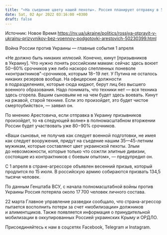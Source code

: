 ```yaml
---
title: "«На съедение цвету нашей пехоты». Россия планирует отправку в Украину призывников — Арестович"
date: Sat, 02 Apr 2022 03:16:00 +0300
draft: false
---
```

Источник: Новое Время https://nv.ua/ukraine/politics/rossiya-otpravit-v-ukrainu-prizyvnikov-bez-voennoy-podgotovki-arestovich-50230399.html


Война России против Украины — главные события 1 апреля

«Не должно быть никаких иллюзий. Конечно, кинут [призывников в Украину]. Что нужно понять российским мамам: сейчас здесь воюет 50−60% срочников уже либо наскоро слепленных поневоле «контрактников"-срочников, которым 18−19 лет. У Путина не осталось никаких резервов вообще. На офицерские должности в подразделениях, которые сюда кидают, берут лиц без высшего военного образования. Надо понимать, что техники нет — вся техника здесь сгорела. Вашим сыновьям не на чем будет здесь воевать. Кинут на ржавой, старой технике. Если это произойдет, это будет чистое смертоубийство», — заявил он.

По мнению Арестовича, если отправка в Украину призывников произойдет, то «в следующей волне» в полномасштабном вторжении России будет участвовать уже 80−90% срочников.

«Ваши сыновья, не получив как следует военной подготовки, не имея как следует вооружения, придут на съедение нашим 35—45-летним мужикам, которые составляют цвет украинской пехоты. Злым до невозможности, которые только что сожгли элитные дивизии, состоящие из контрактников с боевым опытом», — предупредил он.

С 1 апреля в стране-агрессоре объявлен весенний призыв, который продлится по 15 июля. В российскую армию собираются призвать 134,5 тысячи человек.

По данным Генштаба ВСУ, с начала полномасштабной войны против Украины Россия потеряла около 17 700 человек личного состава.

22 марта Главное управление разведки сообщало, что страна-агрессор пытается восполнить потери за счет «мобилизации» должников и алиментщиков. Также появляется информация о принудительной мобилизации в оккупированных Россией украинских Крыму и ОРДЛО.

Присоединяйтесь к нам в соцсетях Facebook, Telegram и Instagram.
